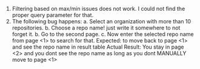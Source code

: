1. Filtering based on max/min issues does not work. I could not find the proper query parameter for that.
2. The following bug happens:
  a. Select an organization with more than 10 repositories.
  b. Choose a repo name! just write it somewhere to not forget it.
  b. Go to the second page.
  c. Now enter the selected repo name from page <1> to search for that.
  Expected: to move back to page <1> and see the repo name in result table
  Actual Result: You stay in page <2> and you dont see the repo name as long as you dont MANUALLY move to page <1>